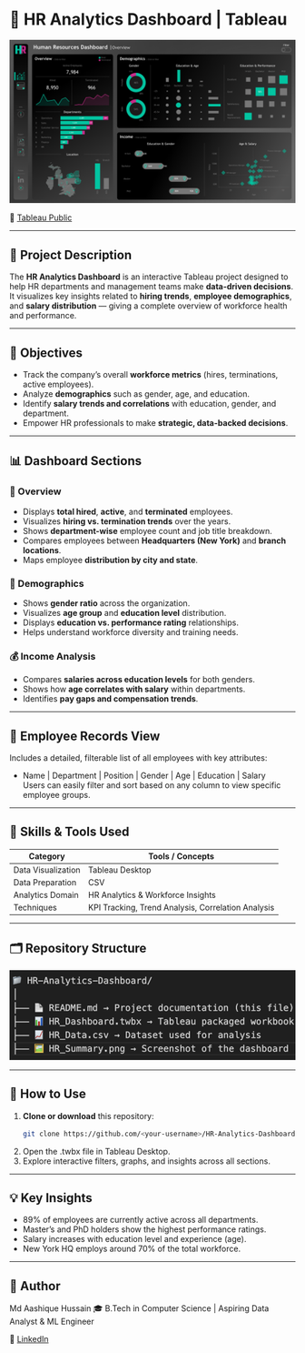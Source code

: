 # 🧩 HR Analytics Dashboard | Tableau

![HR Dashboard Overview](./HR_Summary.png)

🔗 [Tableau Public](https://public.tableau.com/app/profile/md.aashique.hussain/viz/HumanResourcesDashboard_17599209292090/HRSummary)

---

## 📖 Project Description

The **HR Analytics Dashboard** is an interactive Tableau project designed to help HR departments and management teams make **data-driven decisions**.  
It visualizes key insights related to **hiring trends**, **employee demographics**, and **salary distribution** — giving a complete overview of workforce health and performance.

---

## 🎯 Objectives

- Track the company’s overall **workforce metrics** (hires, terminations, active employees).  
- Analyze **demographics** such as gender, age, and education.  
- Identify **salary trends and correlations** with education, gender, and department.  
- Empower HR professionals to make **strategic, data-backed decisions**.

---

## 📊 Dashboard Sections

### 🧍 Overview
- Displays **total hired**, **active**, and **terminated** employees.  
- Visualizes **hiring vs. termination trends** over the years.  
- Shows **department-wise** employee count and job title breakdown.  
- Compares employees between **Headquarters (New York)** and **branch locations**.  
- Maps employee **distribution by city and state**.

### 👥 Demographics
- Shows **gender ratio** across the organization.  
- Visualizes **age group** and **education level** distribution.  
- Displays **education vs. performance rating** relationships.  
- Helps understand workforce diversity and training needs.

### 💰 Income Analysis
- Compares **salaries across education levels** for both genders.  
- Shows how **age correlates with salary** within departments.  
- Identifies **pay gaps and compensation trends**.

---

## 📄 Employee Records View
Includes a detailed, filterable list of all employees with key attributes:
- Name | Department | Position | Gender | Age | Education | Salary  
Users can easily filter and sort based on any column to view specific employee groups.

---

## 🧠 Skills & Tools Used

| Category | Tools / Concepts |
|-----------|------------------|
| Data Visualization | Tableau Desktop |
| Data Preparation | CSV |
| Analytics Domain | HR Analytics & Workforce Insights |
| Techniques | KPI Tracking, Trend Analysis, Correlation Analysis |

---

## 🗂️ Repository Structure

![Repository Structure](./Repo.png)


---

## 🚀 How to Use

1. **Clone or download** this repository:  
   ```bash
   git clone https://github.com/<your-username>/HR-Analytics-Dashboard.git 
2. Open the .twbx file in Tableau Desktop.
3. Explore interactive filters, graphs, and insights across all sections.

---

## 💡 Key Insights

- 89% of employees are currently active across all departments.
- Master’s and PhD holders show the highest performance ratings.
- Salary increases with education level and experience (age).
- New York HQ employs around 70% of the total workforce.

---

## 👤 Author

Md Aashique Hussain
🎓 B.Tech in Computer Science | Aspiring Data Analyst & ML Engineer

🔗 [LinkedIn](https://www.linkedin.com/in/md-aashique-hussain-83714b256/)
